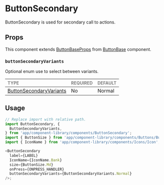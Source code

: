 # ButtonSecondary

ButtonSecondary is used for secondary call to actions.

## Props

This component extends [ButtonBaseProps](../ButtonBase/ButtonBase.types.ts#L14) from [ButtonBase](../ButtonBase/ButtonBase.tsx) component.

### `buttonSecondaryVariants`

Optional enum use to select between variants.

| <span style="color:gray;font-size:14px">TYPE</span>     | <span style="color:gray;font-size:14px">REQUIRED</span> | <span style="color:gray;font-size:14px">DEFAULT</span> |
| :------------------------------------------------------ | :------------------------------------------------------ | :----------------------------------------------------- |
| [ButtonSecondaryVariants](./ButtonSecondary.types.ts#L7) | No                                                      | Normal                                                 |

## Usage

```javascript
// Replace import with relative path.
import ButtonSecondary, {
  ButtonSecondaryVariants,
} from 'app/component-library/components/ButtonSecondary';
import { ButtonSize } from 'app/component-library/components/Buttons/Button/Button';
import { IconName } from 'app/component-library/components/Icons/Icon';

<ButtonSecondary
  label={LABEL}
  IconName={IconName.Bank}
  size={ButtonSize.Md}
  onPress={ONPRESS_HANDLER}
  buttonSecondaryVariants={ButtonSecondaryVariants.Normal}
/>;
```
